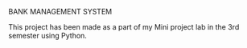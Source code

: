 BANK MANAGEMENT SYSTEM

This project has been made as a part of my Mini project lab in the 3rd semester using Python.
